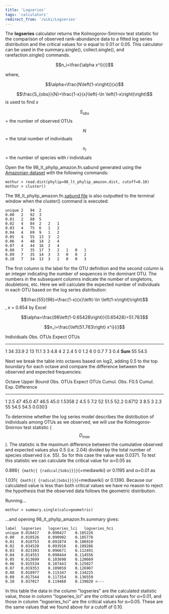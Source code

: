 ```yaml
---
title: 'Logseries'
tags: 'calculators'
redirect_from: '/wiki/Logseries'
---
```

The **logseries** calculator returns the
Kolmogorov-Smirnov test statistic for the comparison of observed
rank-abundance data to a fitted log series distribution and the critical
values for α equal to 0.01 or 0.05. This calculator can be used in the
summary.single(), collect.single(), and rarefaction.single() commands.

$$n_i=\frac{\alpha x^i}{i}$$

where,

$$\alpha=\frac{N\left(1-x\right)}{x}$$

$$\frac{S_{obs}}{N}=\frac{1-x}{x}\left(-\ln \left(1-x\right)\right)$$ is
used to find <i>x</i>

$$S_{obs}$$ = the number of observed OTUs

$$N$$ = the total number of individuals

$$n_i$$ = the number of species with <i>i</i> individuals

Open the file 98\_lt\_phylip\_amazon.fn.sabund generated using the [
Amazonian dataset](https://mothur.s3.us-east-2.amazonaws.com/wiki/amazondata.zip) with the following
commands:

    mothur > read.dist(phylip=98_lt_phylip_amazon.dist, cutoff=0.10)
    mothur > cluster()

The 98\_lt\_phylip\_amazon.fn.[sabund file](/wiki/sabund_file) is
also outputted to the terminal window when the cluster() command is
executed:

    unique 2   94  2   
    0.00   2   92  3   
    0.01   2   88  5   
    0.02   4   84  2   2   1   
    0.03   4   75  6   1   2   
    0.04   4   69  9   1   2   
    0.05   4   55  13  3   2   
    0.06   4   48  14  2   4   
    0.07   4   44  16  2   4   
    0.08   7   35  17  3   2   1   0   1   
    0.09   7   35  14  3   3   0   0   2   
    0.10   7   34  13  3   2   0   0   3   

The first column is the label for the OTU definition and the second
column is an integer indicating the number of sequences in the dominant
OTU. The numbers in the subsequent columns indicate the number of
singletons, doubletons, etc. Here we will calculate the expected number
of individuals in each OTU based on the log series distribution:

$$\frac{55}{98}=\frac{1-x}{x}\left(-\ln \left(1-x\right)\right)$$,
<i>x</i> = 0.654 by Excel

$$\alpha=\frac{98\left(1-0.65428\right)}{0.65428}=51.783$$

$$n_i=\frac{\left(51.783\right) x^i}{i}$$

  Individuals   Obs. OTUs   Expect OTUs
  ------------- ----------- -------------
  1             34          33.9
  2             13          11.1
  3             3           4.8
  4             2           2.4
  5             0           1.2
  6             0           0.7
  7             3           0.4
  <b>Sum</b>    55          54.5

Next we break the table into octaves based on log2, adding 0.5 to the
top boundary for each octave and compare the difference between the
observed and expected frequencies:

  Octave   Upper Bound   Obs. OTUs   Expect OTUs   Cumul. Obs.   F0.5   Cumul. Exp.   Difference
  -------- ------------- ----------- ------------- ------------- ------ ------------- ------------
  1        2.5           47          45.0          47            46.5   45.0          1.5358
  2        4.5           5           7.2           52            51.5   52.2          0.6712
  3        8.5           3           2.3           55            54.5   54.5          0.0303

To determine whether the log series model describes the distribution of
individuals among OTUs as we observed, we will use the
Kolmogorov-Smirnov test statistic ($$D_{max}$$). The statistic is the
maximum difference between the cumulative observed and expected values
plus 0.5 (i.e. 2.04) divided by the total number of species observed
(i.e. 55). So for this case the value was 0.0371. To test this statistic
we can calculate the critical value for α=0.05 as

0\.886`{ {math|{ {radical|Sobs}}}}`{=mediawiki} or 0.1195 and α=0.01 as

1\.031`{ {math|{ {radical|Sobs}}}}`{=mediawiki} or 0.1390. Because our
calculated value is less than both critical values we have no reason to
reject the hypothesis that the observed data follows the geometric
distribution.

Running\...

    mothur > summary.single(calc=geometric)

\...and opening 98\_lt\_phylip\_amazon.fn.summary gives:

    label  logseries   logseries_lci   logseries_hci
    unique 0.010417    0.090427    0.105226
    0.00   0.010526    0.090902    0.105778
    0.01   0.010753    0.091874    0.106910
    0.02   0.034520    0.093916    0.109286
    0.03   0.023393    0.096671    0.112491
    0.04   0.014553    0.098444    0.114556
    0.05   0.013699    0.103698    0.120669
    0.06   0.015534    0.107443    0.125027
    0.07   0.019353    0.109059    0.126907
    0.08   0.018977    0.115347    0.134225
    0.09   0.017544    0.117354    0.136559
    0.10   0.037017    0.119468    0.139020 <---

In this table the data in the column "logseries" are the calculated
statistic value, those in column "logseries\_lci" are the critical
values for α=0.01, and those in column "logseries\_hci" are the
critical values for α=0.05. These are the same values that we found
above for a cutoff of 0.10.
